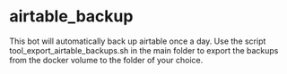 # airtable_backup

This bot will automatically back up airtable once a day.
Use the script tool_export_airtable_backups.sh in the main folder to export the backups from the docker volume to the folder of your choice.
